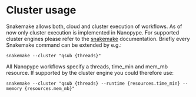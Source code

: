 # Cluster usage

Snakemake allows both, cloud and cluster execution of workflows. As of now only cluster execution is implemented in Nanopype. For supported cluster engines please refer to the [snakemake](https://snakemake.readthedocs.io/en/stable/executable.html#cluster-execution) documentation. Briefly every Snakemake command can be extended by e.g.:

    snakemake --cluster "qsub {threads}"

All Nanopype workflows specify a threads, time_min and mem_mb resource. If supported by the cluster engine you could therefore use:

    snakemake --cluster "qsub {threads} --runtime {resources.time_min} --memory {resources.mem_mb}"
